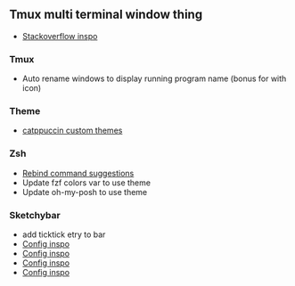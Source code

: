 
## Tmux multi terminal window thing
 - [Stackoverflow inspo](https://unix.stackexchange.com/questions/282365/using-multiple-terminal-x-windows-with-one-tmux-session)

### Tmux
 - Auto rename windows to display running program name (bonus for with icon)

### Theme
 - [catppuccin custom themes](https://github.com/catppuccin/nvim/discussions/323)

### Zsh
 - [Rebind command suggestions](https://nixos.wiki/wiki/Zsh#Zsh-autocomplete_not_working)
 - Update fzf colors var to use theme
 - Update oh-my-posh to use theme


### Sketchybar
 - add ticktick etry to bar
 - [Config inspo](https://user-images.githubusercontent.com/22680421/211197150-f1ff3f18-4b1a-4c6c-8174-ff70997af0fd.png)
 - [Config inspo](https://github.com/FelixKratz/dotfiles/blob/e6288b3f4220ca1ac64a68e60fced2d4c3e3e20b/.config/sketchybar/sketchybarrc)
 - [Config inspo](https://github.com/FelixKratz/SketchyBar/discussions/47?sort=top)
 - [Config inspo](https://github.com/mvritz/dotfiles)

